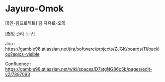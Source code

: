 # Jayuro-Omok
[6인-팀프로젝트] 팀 자유로-오목

[협업 관리 도구]

Jira : https://gamble98.atlassian.net/jira/software/projects/ZJGK/boards/11/backlog?epics=visible

Confluence : https://gamble98.atlassian.net/wiki/spaces/D7atgNG86c5b/pages/edit-v2/7897093
